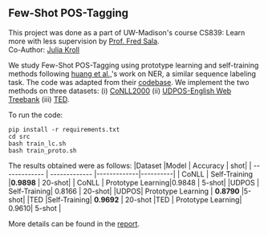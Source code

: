 ## Few-Shot POS-Tagging
This project was done as a part of UW-Madison's course CS839: Learn more with less supervision by [Prof. Fred Sala](https://pages.cs.wisc.edu/~fredsala/).\
Co-Author: [Julia Kroll](https://github.com/j-kroll)

We study Few-Shot POS-Tagging using prototype learning and self-training methods following [huang et al.,](https://arxiv.org/abs/2012.14978)'s work on NER, a similar sequence labeling task. The code was adapted from their [codebase](https://github.com/few-shot-NER-benchmark/BaselineCode).
We implement the two methods on three datasets: (i) [CoNLL2000](https://www.clips.uantwerpen.be/conll2000/chunking/) (ii) [UDPOS-English Web Treebank](https://universaldependencies.org/) (iii) [TED](https://ahclab.naist.jp/resource/tedtreebank/).


To run the code:
```
pip install -r requirements.txt
cd src
bash train_lc.sh
bash train_proto.sh
```


The results obtained were as follows:
|Dataset |Model     |  Accuracy   | shot|
| ------------- | ------------- |-------------|----------|
| CoNLL | Self-Training  |**0.9898** | 20-shot|
| CoNLL | Prototype Learning|0.9848 | 5-shot|
|UDPOS | Self-Training| 0.8166 | 20-shot|
|UDPOS| Prototype Learning | **0.8790** |5-shot|
|TED |Self-Training| **0.9692**  | 20-shot
|TED | Prototype Learning| 0.9610| 5-shot |


More details can be found in the [report](https://drive.google.com/file/d/1lIbFzrDj6Eev_MkMT2pXyzXahBe1Fiu0/view?usp=sharing).
